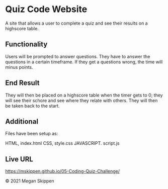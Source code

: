# Quiz Code Website

A site that allows a user to complete a quiz and see their results on a highscore table.

## Functionality

Users will be prompted to answer questions.
They have to answer the questions in a certain timeframe.
If they get a questions wrong, the time will minus points.

## End Result

They will then be placed on a highscore table when the timer gets to 0; they will see their schore and see where they relate with others.
They will then be taken back to the start.

## Additional

Files have been setup as:

HTML, index.html
CSS, style.css
JAVASCRIPT. script.js

## Live URL
https://mskippen.github.io/05-Coding-Quiz-Challenge/

© 2021 Megan Skippen
